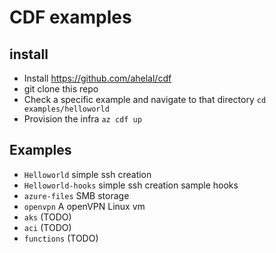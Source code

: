 # CDF examples

## install

* Install https://github.com/ahelal/cdf 
* git clone this repo 
* Check a specific example and navigate to that directory `cd examples/helloworld` 
* Provision the infra `az cdf up`


## Examples

* `Helloworld` simple ssh creation 
* `Helloworld-hooks` simple ssh creation sample hooks
* `azure-files` SMB storage
* `openvpn` A openVPN Linux vm 
* `aks` (TODO)
* `aci` (TODO)
* `functions` (TODO)
